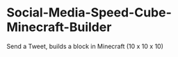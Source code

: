 Social-Media-Speed-Cube-Minecraft-Builder
=========================================

Send a Tweet, builds a block in Minecraft (10 x 10 x 10)
